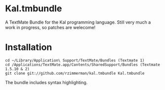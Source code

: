 Kal.tmbundle
============
A TextMate Bundle for the Kal programming language. Still very much a work in progress, so patches are welecome!

Installation
============

    cd ~/Library/Application\ Support/TextMate/Bundles (Textmate 1)
    cd /Applications/TextMate.app/Contents/SharedSupport/Bundles (Textmate 1.5.10 & 2)
    git clone git://github.com/rzimmerman/kal.tmbundle Kal.tmbundle

The bundle includes syntax highlighting.

